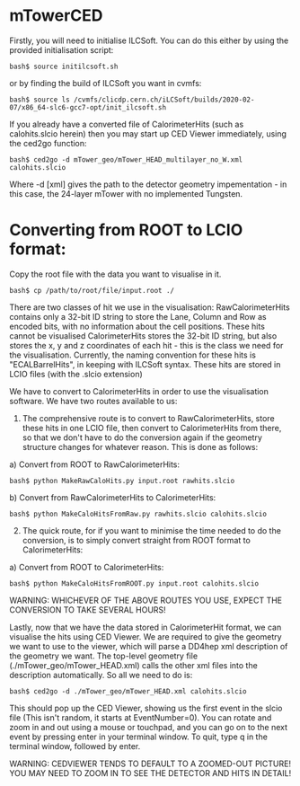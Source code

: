 # mTowerCED

Firstly, you will need to initialise ILCSoft. You can do this either by using the provided initialisation script:

    bash$ source initilcsoft.sh
    
or by finding the build of ILCSoft you want in cvmfs:

    bash$ source ls /cvmfs/clicdp.cern.ch/iLCSoft/builds/2020-02-07/x86_64-slc6-gcc7-opt/init_ilcsoft.sh
    
    
If you already have a converted file of CalorimeterHits (such as calohits.slcio herein) then you may start up CED Viewer immediately, using the ced2go function:

    bash$ ced2go -d mTower_geo/mTower_HEAD_multilayer_no_W.xml calohits.slcio
    
Where -d [xml] gives the path to the detector geometry impementation - in this case, the 24-layer mTower with no implemented Tungsten.

# Converting from ROOT to LCIO format:

Copy the root file with the data you want to visualise in it.

    bash$ cp /path/to/root/file/input.root ./
 
There are two classes of hit we use in the visualisation:
RawCalorimeterHits contains only a 32-bit ID string to store the Lane, Column and Row as encoded bits, with no information about the cell positions. These hits cannot be visualised
CalorimeterHits stores the 32-bit ID string, but also stores the x, y and z coordinates of each hit - this is the class we need for the visualisation. Currently, the naming convention for these hits is "ECALBarrelHits", in keeping with ILCSoft syntax.
These hits are stored in LCIO files (with the .slcio extension)

We have to convert to CalorimeterHits in order to use the visualisation software. We have two routes available to us:

1) The comprehensive route is to convert to RawCalorimeterHits, store these hits in one LCIO file, then convert to CalorimeterHits from there, so that we don't have to do the conversion again if the geometry structure changes for whatever reason. This is done as follows:

  a) Convert from ROOT to RawCalorimeterHits:
  
    bash$ python MakeRawCaloHits.py input.root rawhits.slcio
    
  b) Convert from RawCalorimeterHits to CalorimeterHits:
  
    bash$ python MakeCaloHitsFromRaw.py rawhits.slcio calohits.slcio

2) The quick route, for if you want to minimise the time needed to do the conversion, is to simply convert straight from ROOT format to CalorimeterHits:

  a) Convert from ROOT to CalorimeterHits:
  
    bash$ python MakeCaloHitsFromROOT.py input.root calohits.slcio
    
WARNING: WHICHEVER OF THE ABOVE ROUTES YOU USE, EXPECT THE CONVERSION TO TAKE SEVERAL HOURS!

Lastly, now that we have the data stored in CalorimeterHit format, we can visualise the hits using CED Viewer. We are required to give the geometry we want to use to the viewer, which will parse a DD4hep xml description of the geometry we want. The top-level geometry file (./mTower_geo/mTower_HEAD.xml) calls the other xml files into the description automatically. So all we need to do is:

    bash$ ced2go -d ./mTower_geo/mTower_HEAD.xml calohits.slcio

This should pop up the CED Viewer, showing us the first event in the slcio file (This isn't random, it starts at EventNumber=0). You can rotate and zoom in and out using a mouse or touchpad, and you can go on to the next event by pressing enter in your terminal window. To quit, type q in the terminal window, followed by enter.

WARNING: CEDVIEWER TENDS TO DEFAULT TO A ZOOMED-OUT PICTURE! YOU MAY NEED TO ZOOM IN TO SEE THE DETECTOR AND HITS IN DETAIL!
